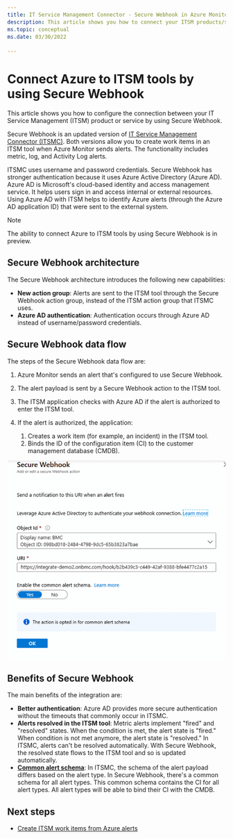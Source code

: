 ```yaml
---
title: IT Service Management Connector - Secure Webhook in Azure Monitor
description: This article shows you how to connect your ITSM products/services with Secure Webhook in Azure Monitor to centrally monitor and manage ITSM work items.
ms.topic: conceptual
ms.date: 03/30/2022

---
```



# Connect Azure to ITSM tools by using Secure Webhook

This article shows you how to configure the connection between your IT Service Management (ITSM) product or service by using Secure Webhook.

Secure Webhook is an updated version of [IT Service Management Connector (ITSMC)](./itsmc-overview.md). Both versions allow you to create work items in an ITSM tool when Azure Monitor sends alerts. The functionality includes metric, log, and Activity Log alerts.

ITSMC uses username and password credentials. Secure Webhook has stronger authentication because it uses Azure Active Directory (Azure AD). Azure AD is Microsoft's cloud-based identity and access management service. It helps users sign in and access internal or external resources. Using Azure AD with ITSM helps to identify Azure alerts (through the Azure AD application ID) that were sent to the external system.

> [!NOTE]
> The ability to connect Azure to ITSM tools by using Secure Webhook is in preview.

## Secure Webhook architecture

The Secure Webhook architecture introduces the following new capabilities:

* **New action group**: Alerts are sent to the ITSM tool through the Secure Webhook action group, instead of the ITSM action group that ITSMC uses.
* **Azure AD authentication**: Authentication occurs through Azure AD instead of username/password credentials.

## Secure Webhook data flow

The steps of the Secure Webhook data flow are:

1. Azure Monitor sends an alert that's configured to use Secure Webhook.
2. The alert payload is sent by a Secure Webhook action to the ITSM tool.
3. The ITSM application checks with Azure AD if the alert is authorized to enter the ITSM tool.
4. If the alert is authorized, the application:
   
   1. Creates a work item (for example, an incident) in the ITSM tool.
   2. Binds the ID of the configuration item (CI) to the customer management database (CMDB).

![Diagram that shows how the ITSM tool communicates with Azure A D, Azure alerts, and an action group.](media/it-service-management-connector-secure-webhook-connections/secure-webhook.png)

## Benefits of Secure Webhook

The main benefits of the integration are:

* **Better authentication**: Azure AD provides more secure authentication without the timeouts that commonly occur in ITSMC.
* **Alerts resolved in the ITSM tool**: Metric alerts implement "fired" and "resolved" states. When the condition is met, the alert state is "fired." When condition is not met anymore, the alert state is "resolved." In ITSMC, alerts can't be resolved automatically. With Secure Webhook, the resolved state flows to the ITSM tool and so is updated automatically.
* **[Common alert schema](./alerts-common-schema.md)**: In ITSMC, the schema of the alert payload differs based on the alert type. In Secure Webhook, there's a common schema for all alert types. This common schema contains the CI for all alert types. All alert types will be able to bind their CI with the CMDB.

## Next steps

* [Create ITSM work items from Azure alerts](./itsmc-overview.md)